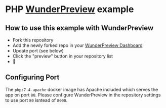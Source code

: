 # PHP [WunderPreview](https://wunderpreview.com) example

## How to use this example with WunderPreview
- Fork this repository
- Add the newly forked repo in your [WunderPreview Dashboard](https://app.wunderpreview.com)
- Update port (see below)
- Click the "preview" button in your repository list
- 🥳

## Configuring Port
The `php:7.4-apache` docker image has Apache included which serves the app on port `80`. Please configure WunderPreview in the repository settings to use port `80` isntead of `8000`.